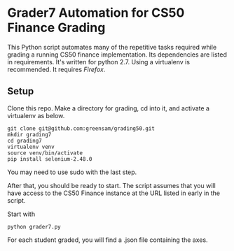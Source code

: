 # Grader7 Automation for CS50 Finance Grading

This Python script automates many of the repetitive tasks required while grading a running CS50 finance implementation. Its dependencies are listed in requirements. It's written for python 2.7. Using a virtualenv is recommended. It requires _Firefox_.

## Setup

Clone this repo. Make a directory for grading, cd into it, and activate a virtualenv as below. 

```
git clone git@github.com:greensam/grading50.git
mkdir grading7
cd grading7
virtualenv venv
source venv/bin/activate
pip install selenium-2.48.0
```

You may need to use sudo with the last step.

After that, you should be ready to start. The script assumes that you will have access to the CS50 Finance instance at the URL listed in early in the script. 

Start with
```
python grader7.py
```

For each student graded, you will find a .json file containing the axes. 










